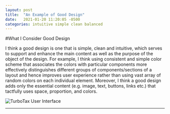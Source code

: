 ```yaml
---
layout: post
title:  "An Example of Good Design"
date:   2021-01-20 11:20:05 -0500
categories: intuitive simple clean balanced
---
```

#What I Consider Good Design

I think a good design is one that is simple, clean and intuitive, which serves to support and enhance the main content as well as the purpose of the object of the design. For example, I think using consistent and simple color scheme that associates the colors with particular components more effectively distinguishes different groups of components/sections of a layout and hence improves user experience rather than using vast array of random colors on each individual element. Moreover, I think a good design adds only the essential content (e.g. image, text, buttons, links etc.) that tactfully uses space, proportion, and colors.

![TurboTax User Interface](https://miro.medium.com/max/4800/1*VrzC2DiqsQC6fdGrDmp4bQ.png)



---
